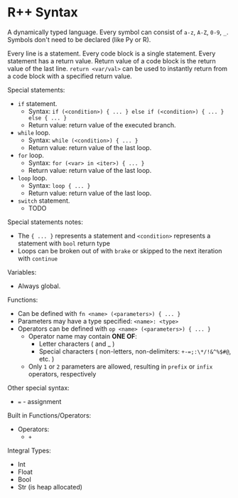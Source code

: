 # R++ Syntax

A dynamically typed language. Every symbol can consist of `a-z`, `A-Z`, `0-9`, `_`. Symbols don't need to be declared (like Py or R).

Every line is a statement. Every code block is a single statement. Every statement has a return value. Return value of a code block is the return value of the last line. `return <var/val>` can be used to instantly return from a code block with a specified return value.

Special statements:
- `if` statement.
  - Syntax: `if (<condition>) { ... } else if (<condition>) { ... } else { ... }`
  - Return value: return value of the executed branch.
- `while` loop.
  - Syntax: `while (<condition>) { ... }`
  - Return value: return value of the last loop.
- `for` loop.
  - Syntax: `for (<var> in <iter>) { ... }`
  - Return value: return value of the last loop.
- `loop` loop.
  - Syntax: `loop { ... }`
  - Return value: return value of the last loop.
- `switch` statement.
  - TODO

Special statements notes:
- The `{ ... }` represents a statement and `<condition>` represents a statement with `bool` return type
- Loops can be broken out of with `brake` or skipped to the next iteration with `continue`

Variables:
- Always global.

Functions:
- Can be defined with `fn <name> (<parameters>) { ... }`
- Parameters may have a type specified: `<name>: <type>`
- Operators can be defined with `op <name> (<parameters>) { ... }`
  - Operator name may contain **ONE OF**:
    - Letter characters ( and _ )
    - Special characters ( non-letters, non-delimiters: `+-=;:\*/!&^%$#@`, etc. )
  - Only `1` or `2` parameters are allowed, resulting in `prefix` or `infix` operators, respectively

Other special syntax:
- `=` - assignment

Built in Functions/Operators:
- Operators:
  - `+`

Integral Types:
- Int
- Float
- Bool
- Str (is heap allocated)